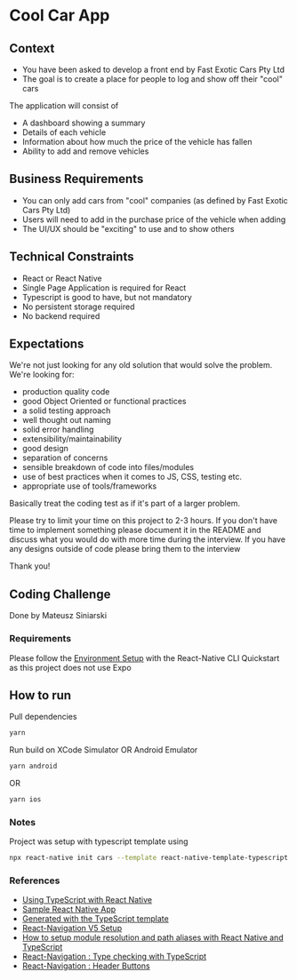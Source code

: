 # Cool Car App

## Context

- You have been asked to develop a front end by Fast Exotic Cars Pty Ltd
- The goal is to create a place for people to log and show off their "cool" cars

The application will consist of

- A dashboard showing a summary
- Details of each vehicle
- Information about how much the price of the vehicle has fallen
- Ability to add and remove vehicles

## Business Requirements

- You can only add cars from "cool" companies (as defined by Fast Exotic Cars Pty Ltd)
- Users will need to add in the purchase price of the vehicle when adding
- The UI/UX should be "exciting" to use and to show others

## Technical Constraints

- React or React Native
- Single Page Application is required for React
- Typescript is good to have, but not mandatory
- No persistent storage required
- No backend required

## Expectations

We're not just looking for any old solution that would solve the problem. We're looking for:

- production quality code
- good Object Oriented or functional practices
- a solid testing approach
- well thought out naming
- solid error handling
- extensibility/maintainability
- good design
- separation of concerns
- sensible breakdown of code into files/modules
- use of best practices when it comes to JS, CSS, testing etc.
- appropriate use of tools/frameworks

Basically treat the coding test as if it's part of a larger problem.

Please try to limit your time on this project to 2-3 hours.
If you don't have time to implement something please document it in the README and discuss what you would do with more time during the interview.
If you have any designs outside of code please bring them to the interview

Thank you!

## Coding Challenge

Done by Mateusz Siniarski

### Requirements

Please follow the [Environment Setup](https://reactnative.dev/docs/environment-setup) with the React-Native CLI Quickstart as this project does not use Expo

## How to run

Pull dependencies

```bash
yarn
```

Run build on XCode Simulator OR Android Emulator

```bash
yarn android
```

OR

```bash
yarn ios
```

### Notes

Project was setup with typescript template using

```bash
npx react-native init cars --template react-native-template-typescript
```

### References

- [Using TypeScript with React Native](https://reactnative.dev/docs/typescript)
- [Sample React Native App](https://github.com/facebook/react-native)
- [Generated with the TypeScript template](https://github.com/react-native-community/react-native-template-typescript)
- [React-Navigation V5 Setup](https://reactnavigation.org/docs/getting-started)
- [How to setup module resolution and path aliases with React Native and TypeScript](https://medium.com/@aleksefo/how-to-setup-module-resolution-and-path-aliases-with-react-native-and-typescript-f4924669780a)
- [React-Navigation : Type checking with TypeScript](https://reactnavigation.org/docs/typescript)
- [React-Navigation : Header Buttons](https://reactnavigation.org/docs/header-buttons/)
